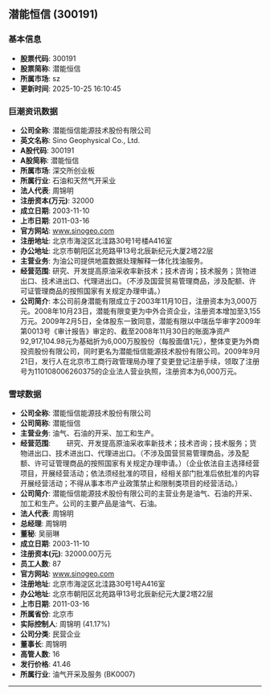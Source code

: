 ## 潜能恒信 (300191)

### 基本信息

- **股票代码**: 300191
- **股票简称**: 潜能恒信
- **所属市场**: sz
- **更新时间**: 2025-10-25 16:10:45

### 巨潮资讯数据

- **公司全称**: 潜能恒信能源技术股份有限公司
- **英文名称**: Sino Geophysical Co., Ltd.
- **A股代码**: 300191
- **A股简称**: 潜能恒信
- **所属市场**: 深交所创业板
- **所属行业**: 石油和天然气开采业
- **法人代表**: 周锦明
- **注册资本(万元)**: 32000
- **成立日期**: 2003-11-10
- **上市日期**: 2011-03-16
- **官方网站**: www.sinogeo.com
- **注册地址**: 北京市海淀区北洼路30号1号楼A416室
- **办公地址**: 北京市朝阳区北苑路甲13号北辰新纪元大厦2塔22层
- **主营业务**: 为油公司提供地震数据处理解释一体化找油服务。
- **经营范围**: 研究、开发提高原油采收率新技术；技术咨询；技术服务；货物进出口、技术进出口、代理进出口。（不涉及国营贸易管理商品，涉及配额、许可证管理商品的按照国家有关规定办理申请。）
- **公司简介**: 本公司前身潜能有限成立于2003年11月10日，注册资本为3,000万元。2008年10月23日，潜能有限变更为中外合资企业，注册资本增加至3,155万元。2009年2月5日，全体股东一致同意，潜能有限以中瑞岳华审字2009年第0013号《审计报告》审定的、截至2008年11月30日的账面净资产92,917,104.98元为基础折为6,000万股股份（每股面值1元），整体变更为外商投资股份有限公司，同时更名为潜能恒信能源技术股份有限公司。2009年9月21日，发行人在北京市工商行政管理局办理了变更登记注册手续，领取了注册号为110108006260375的企业法人营业执照，注册资本为6,000万元。

### 雪球数据

- **公司全称**: 潜能恒信能源技术股份有限公司
- **公司简称**: 潜能恒信
- **主营业务**: 油气、石油的开采、加工和生产。
- **经营范围**: 　　研究、开发提高原油采收率新技术；技术咨询；技术服务；货物进出口、技术进出口、代理进出口。（不涉及国营贸易管理商品，涉及配额、许可证管理商品的按照国家有关规定办理申请。）（企业依法自主选择经营项目，开展经营活动；依法须经批准的项目，经相关部门批准后依批准的内容开展经营活动；不得从事本市产业政策禁止和限制类项目的经营活动。）
- **公司简介**: 潜能恒信能源技术股份有限公司的主营业务是油气、石油的开采、加工和生产。公司的主要产品是油气、石油。
- **法人代表**: 周锦明
- **总经理**: 周锦明
- **董秘**: 吴丽琳
- **成立日期**: 2003-11-10
- **注册资本(元)**: 32000.00万元
- **员工人数**: 87
- **官方网站**: www.sinogeo.com
- **注册地址**: 北京市海淀区北洼路30号1号A416室
- **办公地址**: 北京市朝阳区北苑路甲13号北辰新纪元大厦2塔22层
- **上市日期**: 2011-03-16
- **所属省份**: 北京市
- **实际控制人**: 周锦明 (41.17%)
- **公司分类**: 民营企业
- **董事长**: 周锦明
- **高管人数**: 16
- **发行价格**: 41.46
- **所属行业**: 油气开采及服务 (BK0007)

---